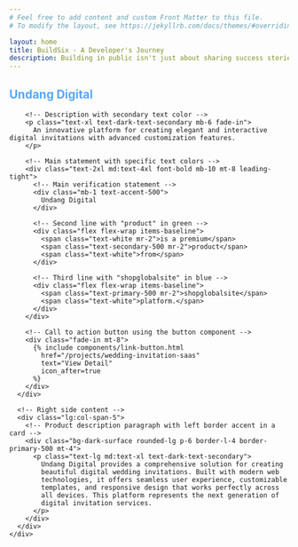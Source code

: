 ```yaml
---
# Feel free to add content and custom Front Matter to this file.
# To modify the layout, see https://jekyllrb.com/docs/themes/#overriding-theme-defaults

layout: home
title: BuildSix - A Developer's Journey
description: Building in public isn't just about sharing success stories—it's about documenting the entire journey, including the challenges, pivots, and breakthrough moments that shape each project.
---
```


<!-- Hero Section - Hidden for WhatsApp validation -->
<section class="pt-4 pb-12" style="display: none;">
  <div class="container mx-auto px-4">
    <div class="grid grid-cols-1 lg:grid-cols-12 gap-8">
      <!-- Left side content -->
      <div class="lg:col-span-7">
        <!-- Main title with blue gradient -->
        <h1 class="text-4xl md:text-7xl font-bold text-primary-500 mb-4 fade-in">{{ page.title }}</h1>
        
        <!-- Description with secondary text color -->
        <p class="text-xl text-dark-text-secondary mb-6 fade-in">
          {{ page.description }}
        </p>
        
        <!-- Main statement with specific text colors -->
        <div class="text-2xl md:text-4xl font-bold mb-10 mt-8 leading-tight">
          <!-- Orange title line -->
          <div class="mb-1 text-accent-500">
            Building and shipping in public:
          </div>
          
          <!-- Second line with "best" in green -->
          <div class="flex flex-wrap items-baseline">
            <span class="text-white mr-2">because the</span>
            <span class="text-secondary-500 mr-2">best</span>
            <span class="text-white">lessons come</span>
          </div>
          
          <!-- Third line with "real-world" in blue -->
          <div class="flex flex-wrap items-baseline">
            <span class="text-white mr-2">from</span>
            <span class="text-primary-500 mr-2">real-world</span>
            <span class="text-white">experience.</span>
          </div>
        </div>

        <!-- Call to action button using the button component -->
        <div class="fade-in mt-8">
          {% include components/link-button.html 
            href="/projects/wedding-invitation-saas" 
            text="View Detail" 
            icon_after=true 
          %}
        </div>
      </div>
      
      <!-- Right side content -->
      <div class="lg:col-span-5">
        <!-- Weekly insights paragraph with left border accent in a card -->
        <div class="bg-dark-surface rounded-lg p-6 border-l-4 border-primary-500 mt-4">
          <p class="text-lg md:text-xl text-dark-text-secondary">
            Each week, you'll get real-time insights into the development
            process and see how projects evolve from initial concept to final
            execution, including technical decisions, problem-solving
            approaches, and key learnings along the way. Whether you're a
            fellow builder, aspiring creator, or simply curious about SaaS
            development, these updates will provide practical insights you
            can apply to your own projects.
          </p>
        </div>
      </div>
    </div>
  </div>
</section>

<!-- WhatsApp Business Verification Section - Now visible as main hero -->
<section class="pt-4 pb-12">
  <div class="container mx-auto px-4">
    <div class="grid grid-cols-1 lg:grid-cols-12 gap-8">
      <!-- Left side content -->
      <div class="lg:col-span-7">
        <!-- Main title with blue gradient -->
        <h1 class="text-4xl md:text-7xl font-bold text-primary-500 mb-4 fade-in">Undang Digital</h1>
        
        <!-- Description with secondary text color -->
        <p class="text-xl text-dark-text-secondary mb-6 fade-in">
          An innovative platform for creating elegant and interactive digital invitations with advanced customization features.
        </p>
        
        <!-- Main statement with specific text colors -->
        <div class="text-2xl md:text-4xl font-bold mb-10 mt-8 leading-tight">
          <!-- Main verification statement -->
          <div class="mb-1 text-accent-500">
            Undang Digital
          </div>
          
          <!-- Second line with "product" in green -->
          <div class="flex flex-wrap items-baseline">
            <span class="text-white mr-2">is a premium</span>
            <span class="text-secondary-500 mr-2">product</span>
            <span class="text-white">from</span>
          </div>
          
          <!-- Third line with "shopglobalsite" in blue -->
          <div class="flex flex-wrap items-baseline">
            <span class="text-primary-500 mr-2">shopglobalsite</span>
            <span class="text-white">platform.</span>
          </div>
        </div>

        <!-- Call to action button using the button component -->
        <div class="fade-in mt-8">
          {% include components/link-button.html 
            href="/projects/wedding-invitation-saas" 
            text="View Detail" 
            icon_after=true 
          %}
        </div>
      </div>
      
      <!-- Right side content -->
      <div class="lg:col-span-5">
        <!-- Product description paragraph with left border accent in a card -->
        <div class="bg-dark-surface rounded-lg p-6 border-l-4 border-primary-500 mt-4">
          <p class="text-lg md:text-xl text-dark-text-secondary">
            Undang Digital provides a comprehensive solution for creating 
            beautiful digital wedding invitations. Built with modern web 
            technologies, it offers seamless user experience, customizable 
            templates, and responsive design that works perfectly across 
            all devices. This platform represents the next generation of 
            digital invitation services.
          </p>
        </div>
      </div>
    </div>
  </div>
</section>

<!-- Custom stylesheet to force specific colors if Tailwind classes don't work -->
<style>
  .text-primary-500 { color: #58A6FF !important; }
  .text-accent-500 { color: #F0883E !important; }
  .text-secondary-500 { color: #3FB950 !important; }
  .border-primary-500 { border-color: #58A6FF !important; }
  .bg-primary-500 { background-color: #58A6FF !important; }
  
  /* Button styles */
  .btn-primary {
    display: inline-flex;
    align-items: center;
    background-color: #58A6FF;
    color: white !important;
    padding: 0.75rem 1.5rem;
    border-radius: 0.375rem;
    font-weight: 500;
    box-shadow: 0 10px 15px -3px rgba(0, 0, 0, 0.1), 0 4px 6px -2px rgba(0, 0, 0, 0.05);
    transition: all 0.2s ease;
  }
  
  .btn-primary:hover {
    box-shadow: 0 20px 25px -5px rgba(0, 0, 0, 0.1), 0 10px 10px -5px rgba(0, 0, 0, 0.04);
    transform: translateY(-2px);
  }
</style>
